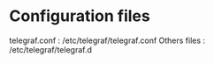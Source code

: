 # Configuration files

telegraf.conf : /etc/telegraf/telegraf.conf
Others files : /etc/telegraf/telegraf.d



